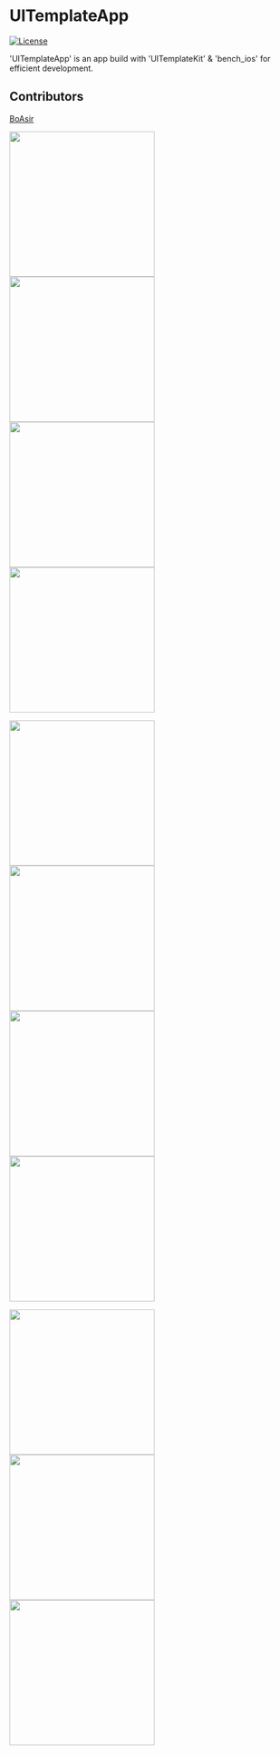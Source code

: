 
# UITemplateApp
  

[![License](https://img.shields.io/badge/license-MIT-blue.svg?style=flat)](http://opensource.org/licenses/MIT "Feel free to contribute.")

'UITemplateApp' is an app build with 'UITemplateKit' & 'bench_ios' for efficient development.    

## Contributors

[BoAsir](https://github.com/BoAsir)


<img width=256px src="https://github.com/gwh111/UITemplateApp/blob/master/screenshot/img1.png?raw=true" >  <img width=256px src="https://github.com/gwh111/UITemplateApp/blob/master/screenshot/img2.png?raw=true" >  <img width=256px src="https://github.com/gwh111/UITemplateApp/blob/master/screenshot/img3.png?raw=true" >   <img width=256px src="https://github.com/gwh111/UITemplateApp/blob/master/screenshot/img4.png?raw=true" >   


<img width=256px src="https://github.com/gwh111/UITemplateApp/blob/master/screenshot/img5.png?raw=true" >  <img width=256px src="https://github.com/gwh111/UITemplateApp/blob/master/screenshot/img6.png?raw=true" >  <img width=256px src="https://github.com/gwh111/UITemplateApp/blob/master/screenshot/img7.png?raw=true" >  <img width=256px src="https://github.com/gwh111/UITemplateApp/blob/master/screenshot/img8.png?raw=true" >  

<img width=256px src="https://github.com/gwh111/UITemplateApp/blob/master/screenshot/img9.png?raw=true" >  <img width=256px src="https://github.com/gwh111/UITemplateApp/blob/master/screenshot/img10.png?raw=true" >  <img width=256px src="https://github.com/gwh111/UITemplateApp/blob/master/screenshot/img11.png?raw=true" >  

